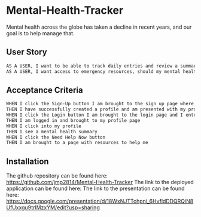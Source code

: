 # Mental-Health-Tracker

Mental health across the globe has taken a decline in recent years, and our goal is to help manage that.

## User Story

```md
AS A USER, I want to be able to track daily entries and review a summary of my mental health.
AS A USER, I want access to emergency resources, should my mental health decline.
```

## Acceptance Criteria

```md
WHEN I click the Sign-Up button I am brought to the sign up page where I enter my credentials
THEN I have successfully created a profile and am presented with my profile page.
WHEN I click the Login button I am brought to the login page and I enter my credentials
THEN I am logged in and brought to my profile page
WHEN I click into my profile
THEN I see a mental health summary
WHEN I click the Need Help Now button
THEN I am brought to a page with resources to help me
```

## Installation

The github repository can be found here: https://github.com/jmp2814/Mental-Health-Tracker
The link to the deployed application can be found here:
The link to the presentation can be found here: https://docs.google.com/presentation/d/18WxNJTTohpni_6HvfldDDQRQiN8UfUxxgu9trlMzxYM/edit?usp=sharing
